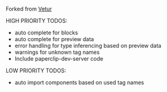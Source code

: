 Forked from [Vetur](https://github.com/vuejs/vetur/tree/master/server)


HIGH PRIORITY TODOS:

- auto complete for blocks
- auto complete for preview data
- error handling for type inferencing based on preview data
- warnings for unknown tag names
- Include paperclip-dev-server code

LOW PRIORITY TODOS:

- auto import components based on used tag names
